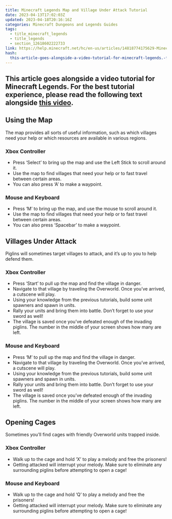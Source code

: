 ```yaml
---
title: Minecraft Legends Map and Village Under Attack Tutorial
date: 2023-04-13T17:02:03Z
updated: 2023-04-18T20:16:16Z
categories: Minecraft Dungeons and Legends Guides
tags:
  - title_minecraft_legends
  - title_legends
  - section_12618602222733
link: https://help.minecraft.net/hc/en-us/articles/14818774175629-Minecraft-Legends-Map-and-Village-Under-Attack-Tutorial
hash:
  this-article-goes-alongside-a-video-tutorial-for-minecraft-legends.-for-the-best-tutorial-experience-please-read-the-following-text-alongside-this-video.: this-article-goes-alongside-a-video-tutorial-for-minecraft-legends-for-the-best-tutorial-experience-please-read-the-following-text-alongside-this-video
---
```


## This article goes alongside a video tutorial for Minecraft Legends. For the best tutorial experience, please read the following text alongside **[this video](https://youtu.be/SN5ZlfBpBEs)**. 

## Using the Map

The map provides all sorts of useful information, such as which villages need your help or which resources are available in various regions. 

### Xbox Controller

- Press ‘Select’ to bring up the map and use the Left Stick to scroll around it.
- Use the map to find villages that need your help or to fast travel between certain areas. 
- You can also press ‘A’ to make a waypoint.

### Mouse and Keyboard

- Press ‘M’ to bring up the map, and use the mouse to scroll around it.
- Use the map to find villages that need your help or to fast travel between certain areas. 
- You can also press ‘Spacebar’ to make a waypoint.

## Villages Under Attack

Piglins will sometimes target villages to attack, and it’s up to you to help defend them. 

### Xbox Controller

- Press ‘Start’ to pull up the map and find the village in danger.
- Navigate to that village by traveling the Overworld. Once you’ve arrived, a cutscene will play.
- Using your knowledge from the previous tutorials, build some unit spawners and spawn in units.
- Rally your units and bring them into battle. Don’t forget to use your sword as well!
- The village is saved once you’ve defeated enough of the invading piglins. The number in the middle of your screen shows how many are left.

### Mouse and Keyboard

- Press ‘M’ to pull up the map and find the village in danger.
- Navigate to that village by traveling the Overworld. Once you’ve arrived, a cutscene will play.
- Using your knowledge from the previous tutorials, build some unit spawners and spawn in units.
- Rally your units and bring them into battle. Don’t forget to use your sword as well!
- The village is saved once you’ve defeated enough of the invading piglins. The number in the middle of your screen shows how many are left.

## Opening Cages

Sometimes you’ll find cages with friendly Overworld units trapped inside.

### Xbox Controller

- Walk up to the cage and hold ‘X’ to play a melody and free the prisoners!
- Getting attacked will interrupt your melody. Make sure to eliminate any surrounding piglins before attempting to open a cage!

### Mouse and Keyboard

- Walk up to the cage and hold ‘Q’ to play a melody and free the prisoners!
- Getting attacked will interrupt your melody. Make sure to eliminate any surrounding piglins before attempting to open a cage!
